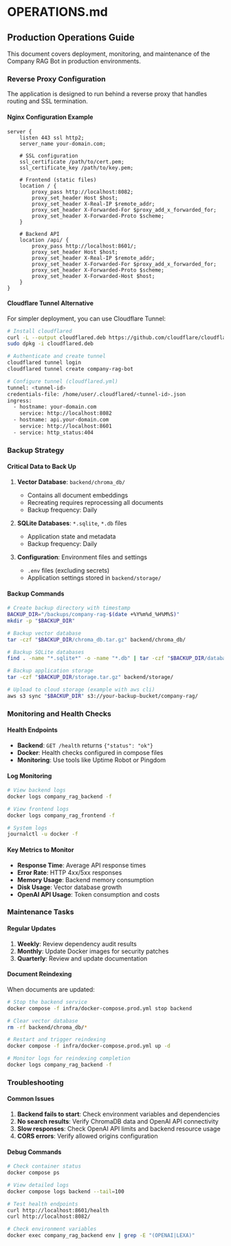 # OPERATIONS.md

## Production Operations Guide

This document covers deployment, monitoring, and maintenance of the Company RAG Bot in production environments.

### Reverse Proxy Configuration

The application is designed to run behind a reverse proxy that handles routing and SSL termination.

#### Nginx Configuration Example

```nginx
server {
    listen 443 ssl http2;
    server_name your-domain.com;
    
    # SSL configuration
    ssl_certificate /path/to/cert.pem;
    ssl_certificate_key /path/to/key.pem;
    
    # Frontend (static files)
    location / {
        proxy_pass http://localhost:8082;
        proxy_set_header Host $host;
        proxy_set_header X-Real-IP $remote_addr;
        proxy_set_header X-Forwarded-For $proxy_add_x_forwarded_for;
        proxy_set_header X-Forwarded-Proto $scheme;
    }
    
    # Backend API
    location /api/ {
        proxy_pass http://localhost:8601/;
        proxy_set_header Host $host;
        proxy_set_header X-Real-IP $remote_addr;
        proxy_set_header X-Forwarded-For $proxy_add_x_forwarded_for;
        proxy_set_header X-Forwarded-Proto $scheme;
        proxy_set_header X-Forwarded-Host $host;
    }
}
```

#### Cloudflare Tunnel Alternative

For simpler deployment, you can use Cloudflare Tunnel:

```bash
# Install cloudflared
curl -L --output cloudflared.deb https://github.com/cloudflare/cloudflared/releases/latest/download/cloudflared-linux-amd64.deb
sudo dpkg -i cloudflared.deb

# Authenticate and create tunnel
cloudflared tunnel login
cloudflared tunnel create company-rag-bot

# Configure tunnel (cloudflared.yml)
tunnel: <tunnel-id>
credentials-file: /home/user/.cloudflared/<tunnel-id>.json
ingress:
  - hostname: your-domain.com
    service: http://localhost:8082
  - hostname: api.your-domain.com  
    service: http://localhost:8601
  - service: http_status:404
```

### Backup Strategy

#### Critical Data to Back Up

1. **Vector Database**: `backend/chroma_db/`
   - Contains all document embeddings
   - Recreating requires reprocessing all documents
   - Backup frequency: Daily

2. **SQLite Databases**: `*.sqlite`, `*.db` files
   - Application state and metadata
   - Backup frequency: Daily

3. **Configuration**: Environment files and settings
   - `.env` files (excluding secrets)
   - Application settings stored in `backend/storage/`

#### Backup Commands

```bash
# Create backup directory with timestamp
BACKUP_DIR="/backups/company-rag-$(date +%Y%m%d_%H%M%S)"
mkdir -p "$BACKUP_DIR"

# Backup vector database
tar -czf "$BACKUP_DIR/chroma_db.tar.gz" backend/chroma_db/

# Backup SQLite databases
find . -name "*.sqlite*" -o -name "*.db" | tar -czf "$BACKUP_DIR/databases.tar.gz" -T -

# Backup application storage
tar -czf "$BACKUP_DIR/storage.tar.gz" backend/storage/

# Upload to cloud storage (example with aws cli)
aws s3 sync "$BACKUP_DIR" s3://your-backup-bucket/company-rag/
```

### Monitoring and Health Checks

#### Health Endpoints

- **Backend**: `GET /health` returns `{"status": "ok"}`
- **Docker**: Health checks configured in compose files
- **Monitoring**: Use tools like Uptime Robot or Pingdom

#### Log Monitoring

```bash
# View backend logs
docker logs company_rag_backend -f

# View frontend logs  
docker logs company_rag_frontend -f

# System logs
journalctl -u docker -f
```

#### Key Metrics to Monitor

- **Response Time**: Average API response times
- **Error Rate**: HTTP 4xx/5xx responses
- **Memory Usage**: Backend memory consumption
- **Disk Usage**: Vector database growth
- **OpenAI API Usage**: Token consumption and costs

### Maintenance Tasks

#### Regular Updates

1. **Weekly**: Review dependency audit results
2. **Monthly**: Update Docker images for security patches
3. **Quarterly**: Review and update documentation

#### Document Reindexing

When documents are updated:

```bash
# Stop the backend service
docker compose -f infra/docker-compose.prod.yml stop backend

# Clear vector database
rm -rf backend/chroma_db/*

# Restart and trigger reindexing
docker compose -f infra/docker-compose.prod.yml up -d

# Monitor logs for reindexing completion
docker logs company_rag_backend -f
```

### Troubleshooting

#### Common Issues

1. **Backend fails to start**: Check environment variables and dependencies
2. **No search results**: Verify ChromaDB data and OpenAI API connectivity  
3. **Slow responses**: Check OpenAI API limits and backend resource usage
4. **CORS errors**: Verify allowed origins configuration

#### Debug Commands

```bash
# Check container status
docker compose ps

# View detailed logs
docker compose logs backend --tail=100

# Test health endpoints
curl http://localhost:8601/health
curl http://localhost:8082/

# Check environment variables
docker exec company_rag_backend env | grep -E "(OPENAI|LEXA)"
```